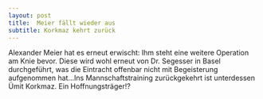 ```yaml
---
layout: post
title:  Meier fällt wieder aus
subtitle: Korkmaz kehrt zurück
---
```


Alexander Meier hat es erneut erwischt: Ihm steht eine weitere Operation am Knie bevor. Diese wird wohl erneut von Dr. Segesser in Basel durchgeführt, was die Eintracht offenbar nicht mit Begeisterung aufgenommen hat...Ins Mannschaftstraining zurückgekehrt ist unterdessen Ümit Korkmaz. Ein Hoffnungsträger!?



